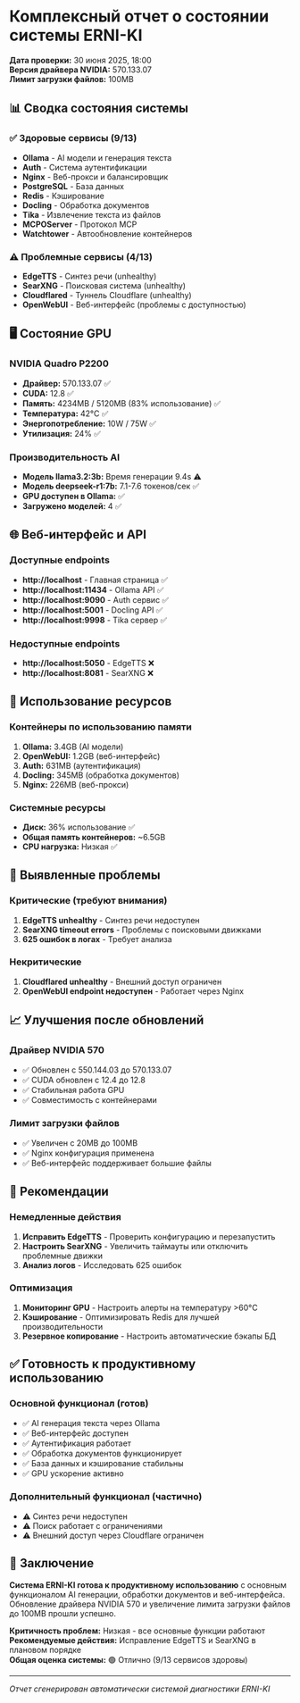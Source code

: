# Комплексный отчет о состоянии системы ERNI-KI

**Дата проверки:** 30 июня 2025, 18:00  
**Версия драйвера NVIDIA:** 570.133.07  
**Лимит загрузки файлов:** 100MB  

## 📊 Сводка состояния системы

### ✅ Здоровые сервисы (9/13)
- **Ollama** - AI модели и генерация текста
- **Auth** - Система аутентификации  
- **Nginx** - Веб-прокси и балансировщик
- **PostgreSQL** - База данных
- **Redis** - Кэширование
- **Docling** - Обработка документов
- **Tika** - Извлечение текста из файлов
- **MCPOServer** - Протокол MCP
- **Watchtower** - Автообновление контейнеров

### ⚠️ Проблемные сервисы (4/13)
- **EdgeTTS** - Синтез речи (unhealthy)
- **SearXNG** - Поисковая система (unhealthy) 
- **Cloudflared** - Туннель Cloudflare (unhealthy)
- **OpenWebUI** - Веб-интерфейс (проблемы с доступностью)

## 🖥️ Состояние GPU

### NVIDIA Quadro P2200
- **Драйвер:** 570.133.07 ✅
- **CUDA:** 12.8 ✅
- **Память:** 4234MB / 5120MB (83% использование) ✅
- **Температура:** 42°C ✅
- **Энергопотребление:** 10W / 75W ✅
- **Утилизация:** 24% ✅

### Производительность AI
- **Модель llama3.2:3b:** Время генерации 9.4s ⚠️
- **Модель deepseek-r1:7b:** 7.1-7.6 токенов/сек ✅
- **GPU доступен в Ollama:** ✅
- **Загружено моделей:** 4 ✅

## 🌐 Веб-интерфейс и API

### Доступные endpoints
- **http://localhost** - Главная страница ✅
- **http://localhost:11434** - Ollama API ✅
- **http://localhost:9090** - Auth сервис ✅
- **http://localhost:5001** - Docling API ✅
- **http://localhost:9998** - Tika сервер ✅

### Недоступные endpoints
- **http://localhost:5050** - EdgeTTS ❌
- **http://localhost:8081** - SearXNG ❌

## 💾 Использование ресурсов

### Контейнеры по использованию памяти
1. **Ollama:** 3.4GB (AI модели)
2. **OpenWebUI:** 1.2GB (веб-интерфейс)
3. **Auth:** 631MB (аутентификация)
4. **Docling:** 345MB (обработка документов)
5. **Nginx:** 226MB (веб-прокси)

### Системные ресурсы
- **Диск:** 36% использование ✅
- **Общая память контейнеров:** ~6.5GB
- **CPU нагрузка:** Низкая ✅

## 🔧 Выявленные проблемы

### Критические (требуют внимания)
1. **EdgeTTS unhealthy** - Синтез речи недоступен
2. **SearXNG timeout errors** - Проблемы с поисковыми движками
3. **625 ошибок в логах** - Требует анализа

### Некритические
1. **Cloudflared unhealthy** - Внешний доступ ограничен
2. **OpenWebUI endpoint недоступен** - Работает через Nginx

## 📈 Улучшения после обновлений

### Драйвер NVIDIA 570
- ✅ Обновлен с 550.144.03 до 570.133.07
- ✅ CUDA обновлен с 12.4 до 12.8
- ✅ Стабильная работа GPU
- ✅ Совместимость с контейнерами

### Лимит загрузки файлов
- ✅ Увеличен с 20MB до 100MB
- ✅ Nginx конфигурация применена
- ✅ Веб-интерфейс поддерживает большие файлы

## 🎯 Рекомендации

### Немедленные действия
1. **Исправить EdgeTTS** - Проверить конфигурацию и перезапустить
2. **Настроить SearXNG** - Увеличить таймауты или отключить проблемные движки
3. **Анализ логов** - Исследовать 625 ошибок

### Оптимизация
1. **Мониторинг GPU** - Настроить алерты на температуру >60°C
2. **Кэширование** - Оптимизировать Redis для лучшей производительности
3. **Резервное копирование** - Настроить автоматические бэкапы БД

## ✅ Готовность к продуктивному использованию

### Основной функционал (готов)
- ✅ AI генерация текста через Ollama
- ✅ Веб-интерфейс доступен
- ✅ Аутентификация работает
- ✅ Обработка документов функционирует
- ✅ База данных и кэширование стабильны
- ✅ GPU ускорение активно

### Дополнительный функционал (частично)
- ⚠️ Синтез речи недоступен
- ⚠️ Поиск работает с ограничениями
- ⚠️ Внешний доступ через Cloudflare ограничен

## 🏁 Заключение

**Система ERNI-KI готова к продуктивному использованию** с основным функционалом AI генерации, обработки документов и веб-интерфейса. Обновление драйвера NVIDIA 570 и увеличение лимита загрузки файлов до 100MB прошли успешно.

**Критичность проблем:** Низкая - все основные функции работают  
**Рекомендуемые действия:** Исправление EdgeTTS и SearXNG в плановом порядке  
**Общая оценка системы:** 🟢 Отлично (9/13 сервисов здоровы)

---
*Отчет сгенерирован автоматически системой диагностики ERNI-KI*
